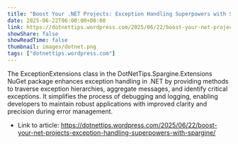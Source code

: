 ```yaml
---
title: "Boost Your .NET Projects: Exception Handling Superpowers with Spargine"
date: 2025-06-22T06:00:00+00:00
link: https://dotnettips.wordpress.com/2025/06/22/boost-your-net-projects-exception-handling-superpowers-with-spargine/
showShare: false
showReadTime: false
thumbnail: images/dotnet.png
tags: ["dotnettips.wordpress.com"]
---
```

The ExceptionExtensions class in the DotNetTips.Spargine.Extensions NuGet package enhances exception handling in .NET by providing methods to traverse exception hierarchies, aggregate messages, and identify critical exceptions. It simplifies the process of debugging and logging, enabling developers to maintain robust applications with improved clarity and precision during error management.

- Link to article: https://dotnettips.wordpress.com/2025/06/22/boost-your-net-projects-exception-handling-superpowers-with-spargine/